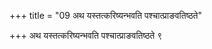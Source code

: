 +++
title = "09 अथ यस्तत्करिष्यन्भवति पश्चात्प्राङवतिष्ठते"

+++
अथ यस्तत्करिष्यन्भवति पश्चात्प्राङवतिष्ठते ९